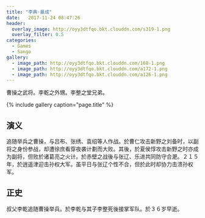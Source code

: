```yaml
---
title: "李典·曼成"
date:   2017-11-24 08:47:26
header:
  overlay_image: http://oyy3dtfqo.bkt.clouddn.com/s319-1.png
  overlay_filter: 0.5
categories:
  - Games
  - Sango
gallery:
  - image_path: http://oyy3dtfqo.bkt.clouddn.com/168-1.png
  - image_path: http://oyy3dtfqo.bkt.clouddn.com/a172-1.png
  - image_path: http://oyy3dtfqo.bkt.clouddn.com/a126-1.png
---
```


曹操之武将。李乾之外甥。李整之堂兄弟。

{% include gallery caption="page.title" %}

## 演义

追随举兵之曹操，与吕布、张绣、袁绍等人作战。於曹仁攻击新野之刘备时，以副将之身份参战，却遭徐庶看穿夜袭计劃而大败。其後，於夏侯惇攻击新野之时亦成为副将，但败於诸葛亮之火计。於赤壁之战後与张辽、乐进共同防守合淝。２１５年，於逍遥津迎击孙权大军。虽平日与张辽个性不合，但於此时却协力击溃孙权军。

## 正史

叔父李乾追随曹操举兵。於李乾与其子李整死後接掌军队。於３６岁早逝。